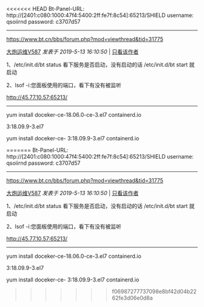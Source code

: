 <<<<<<< HEAD
Bt-Panel-URL: http://[2401:c080:1000:47f4:5400:2ff:fe7f:8c54]:65213/SHIELD
username: qsoiirnd
password: c3707d57





---

https://www.bt.cn/bbs/forum.php?mod=viewthread&tid=31775

[大炮运维V587](https://www.bt.cn/bbs/space-uid-87027.html)    *发表于 2019-5-13 16:10:50* | [只看该作者](https://www.bt.cn/bbs/forum.php?mod=viewthread&tid=31775&page=1&authorid=87027)

1、/etc/init.d/bt status  看下服务是否启动，没有启动的话 /etc/init.d/bt start 就启动  

2、lsof -i:您面板使用的端口，看下有没有被监听



http://45.77.10.57:65213/





---

 yum install doceker-ce-18.06.0-ce-3.el7 containerd.io

 3:18.09.9-3.el7    

 yum install doceker-ce- 3:18.09.9-3.el7 containerd.io

=======
Bt-Panel-URL: http://[2401:c080:1000:47f4:5400:2ff:fe7f:8c54]:65213/SHIELD
username: qsoiirnd
password: c3707d57





---

https://www.bt.cn/bbs/forum.php?mod=viewthread&tid=31775

[大炮运维V587](https://www.bt.cn/bbs/space-uid-87027.html)    *发表于 2019-5-13 16:10:50* | [只看该作者](https://www.bt.cn/bbs/forum.php?mod=viewthread&tid=31775&page=1&authorid=87027)

1、/etc/init.d/bt status  看下服务是否启动，没有启动的话 /etc/init.d/bt start 就启动  

2、lsof -i:您面板使用的端口，看下有没有被监听



http://45.77.10.57:65213/





---

 yum install doceker-ce-18.06.0-ce-3.el7 containerd.io

 3:18.09.9-3.el7    

 yum install doceker-ce- 3:18.09.9-3.el7 containerd.io

>>>>>>> f06987277737098e8bf42d04b2262fe3d06e0d8a
